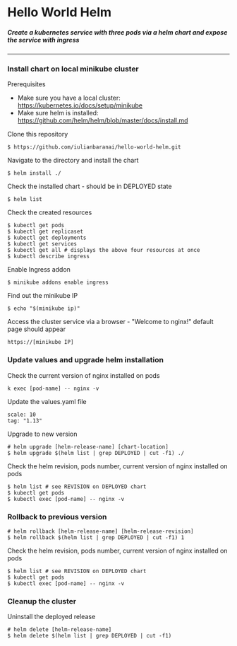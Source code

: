 # Hello World Helm

##### Create a kubernetes service with three pods via a helm chart and expose the service with ingress

--- 

### Install chart on local minikube cluster

Prerequisites

* Make sure you have a local cluster: https://kubernetes.io/docs/setup/minikube
* Make sure helm is installed: https://github.com/helm/helm/blob/master/docs/install.md

Clone this repository

    $ https://github.com/iulianbaranai/hello-world-helm.git

Navigate to the directory and install the chart

    $ helm install ./

Check the installed chart - should be in DEPLOYED state

    $ helm list 

Check the created resources

    $ kubectl get pods
    $ kubectl get replicaset
    $ kubectl get deployments
    $ kubectl get services
    $ kubectl get all # displays the above four resources at once
    $ kubectl describe ingress 

Enable Ingress addon

    $ minikube addons enable ingress
    
Find out the minikube IP

    $ echo "$(minikube ip)"

Access the cluster service via a browser - "Welcome to nginx!" default page should appear

    https://[minikube IP]

### Update values and upgrade helm installation

Check the current version of nginx installed on pods

    k exec [pod-name] -- nginx -v

Update the values.yaml file

    scale: 10
    tag: "1.13"

Upgrade to new version

    # helm upgrade [helm-release-name] [chart-location]
    $ helm upgrade $(helm list | grep DEPLOYED | cut -f1) ./

Check the helm revision, pods number, current version of nginx installed on pods

    $ helm list # see REVISION on DEPLOYED chart
    $ kubectl get pods
    $ kubectl exec [pod-name] -- nginx -v

### Rollback to previous version

    # helm rollback [helm-release-name] [helm-release-revision]
    $ helm rollback $(helm list | grep DEPLOYED | cut -f1) 1

Check the helm revision, pods number, current version of nginx installed on pods

    $ helm list # see REVISION on DEPLOYED chart
    $ kubectl get pods
    $ kubectl exec [pod-name] -- nginx -v

### Cleanup the cluster

Uninstall the deployed release

    # helm delete [helm-release-name]
    $ helm delete $(helm list | grep DEPLOYED | cut -f1)
